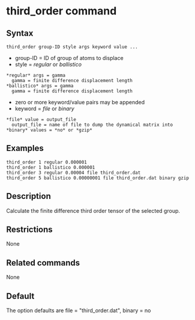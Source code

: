 # third_order command

## Syntax

```
third_order group-ID style args keyword value ...
```

* group-ID = ID of group of atoms to displace
* style = *regular* or *ballistico*
```
*regular* args = gamma
  gamma = finite difference displacement length
*ballistico* args = gamma
  gamma = finite difference displacement length
```
* zero or more keyword/value pairs may be appended
* keyword = *file* or *binary*
```
*file* value = output_file
  output_file = name of file to dump the dynamical matrix into
*binary* values = *no* or *gzip*
```

## Examples

```
third_order 1 regular 0.000001
third_order 1 ballistico 0.000001
third_order 3 regular 0.00004 file third_order.dat
third_order 5 ballistico 0.00000001 file third_order.dat binary gzip
```

## Description

Calculate the finite difference third order tensor of the selected group.

## Restrictions

None

## Related commands

None

## Default

The option defaults are file = "third_order.dat", binary = no  
